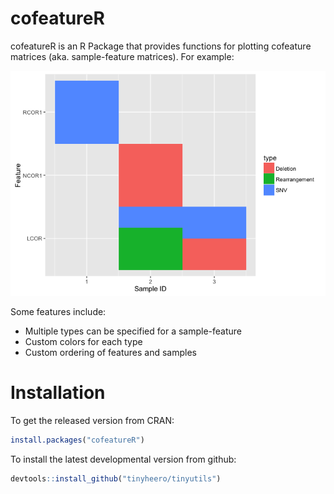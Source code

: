 <!-- README.md is generated from README.Rmd. Please edit that file -->
cofeatureR
==========

cofeatureR is an R Package that provides functions for plotting cofeature matrices (aka. sample-feature matrices). For example:

![](README-example-1.png)

Some features include:

-   Multiple types can be specified for a sample-feature
-   Custom colors for each type
-   Custom ordering of features and samples

Installation
============

To get the released version from CRAN:

``` r
install.packages("cofeatureR")
```

To install the latest developmental version from github:

``` r
devtools::install_github("tinyheero/tinyutils")
```
